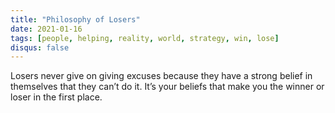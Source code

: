 ```yaml
---
title: "Philosophy of Losers"
date: 2021-01-16
tags: [people, helping, reality, world, strategy, win, lose]
disqus: false
---
```


Losers never give on giving excuses because they have a strong belief in themselves that they can’t do it. It’s your beliefs that make you the winner or loser in the first place.
